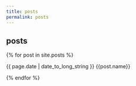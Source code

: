 ```yaml
---
title: posts
permalink: posts
---
```


<h2>posts</h2>

{% for post in site.posts %}
<p>{{ page.date | date_to_long_string }}  {{post.name}}</p>
{% endfor %}
